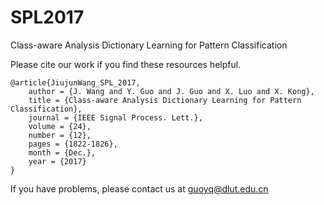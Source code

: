 # SPL2017
Class-aware Analysis Dictionary Learning for Pattern Classification


Please cite our work if you find these resources helpful.

    @article{JiujunWang_SPL_2017,
        author = {J. Wang and Y. Guo and J. Guo and X. Luo and X. Kong},
        title = {Class-aware Analysis Dictionary Learning for Pattern Classification},
        journal = {IEEE Signal Process. Lett.},
        volume = {24},
        number = {12}, 
        pages = {1822-1826},
        month = {Dec.},
        year = {2017}
    }

If you have problems, please contact us at guoyq@dlut.edu.cn

